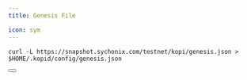 ```yaml
---
title: Genesis File

icon: sym
---
```


<div class="code-block-wrapper"><!-- Note: Change nodename and $HOME/.binary -->
  <pre><code>curl -L https://snapshot.sychonix.com/testnet/kopi/genesis.json > $HOME/.kopid/config/genesis.json</code></pre>
  <button class="copy-btn"><i class="fas fa-copy"></i></button>
</div>
